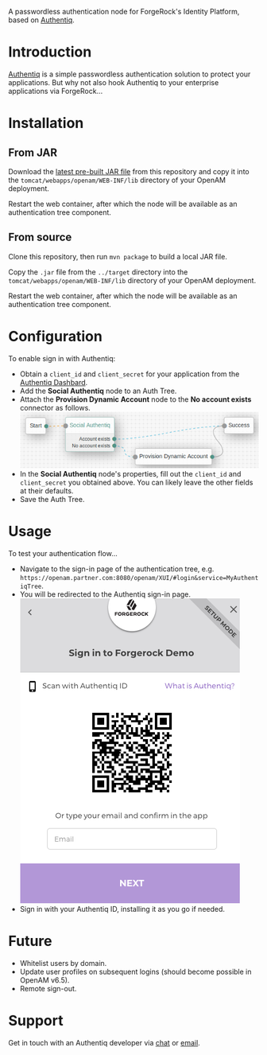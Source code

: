 A passwordless authentication node for ForgeRock's Identity Platform, based on [Authentiq](https://www.authentiq.com/?utm_source=github&utm_medium=readme&utm_campaign=forgerock-social-authentiq).

# Introduction

[Authentiq](https://www.authentiq.com/?utm_source=github&utm_medium=readme&utm_campaign=forgerock-social-authentiq) is a simple passwordless authentication solution to protect your applications. But why not also hook Authentiq to your enterprise applications via ForgeRock...

# Installation

## From JAR

Download the [latest pre-built JAR file](https://github.com/AuthentiqID/forgerock-social-authentiq-node/releases/latest) from this repository and copy it into the `tomcat/webapps/openam/WEB-INF/lib` directory of your OpenAM deployment.

Restart the web container, after which the node will be available as an authentication tree component.

## From source

Clone this repository, then run `mvn package` to build a local JAR file. 

Copy the `.jar` file from the `../target` directory into the `tomcat/webapps/openam/WEB-INF/lib` directory of your OpenAM deployment. 

Restart the web container, after which the node will be available as an authentication tree component.

# Configuration

To enable sign in with Authentiq:

- Obtain a `client_id` and `client_secret` for your application from the [Authentiq Dashbard](https://dashboard.authentiq.com/).
- Add the **Social Authentiq** node to an Auth Tree.  
- Attach the **Provision Dynamic Account** node to the **No account exists** connector as follows.
  ![Authentiq Social Auth Tree Node](./images/authentiq-auth-tree-example.png)
- In the **Social Authentiq** node's properties, fill out the `client_id` and `client_secret` you obtained above. You can likely leave the other fields at their defaults.
- Save the Auth Tree.

# Usage

To test your authentication flow...

- Navigate to the sign-in page of the authentication tree, e.g. `https://openam.partner.com:8080/openam/XUI/#login&service=MyAuthentiqTree`.
- You will be redirected to the Authentiq sign-in page.
  ![Authentiq Provider](./images/authentiq-provider.png)
- Sign in with your Authentiq ID, installing it as you go if needed.

# Future

- Whitelist users by domain.
- Update user profiles on subsequent logins (should become possible in OpenAM v6.5).
- Remote sign-out.

# Support

Get in touch with an Authentiq developer via [chat](https://www.authentiq.com/?utm_source=github&utm_medium=readme&utm_campaign=forgerock-social-authentiq) or [email](mailto:support@authentiq.com).